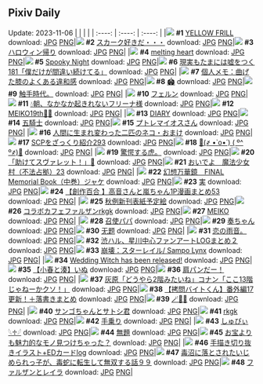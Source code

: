 ## Pixiv Daily
Update: 2023-11-06
|      |      |      |
| :----: | :----: | :----: |
|![](https://pixiv.microyu.workers.dev/c/240x480/img-master/img/2023/11/04/00/00/04/113113369_p0_master1200.jpg) **#1** [YELLOW FRILL](https://www.pixiv.net/artworks/113113369) download: [JPG](https://pixiv.microyu.workers.dev/img-original/img/2023/11/04/00/00/04/113113369_p0.jpg) [PNG](https://pixiv.microyu.workers.dev/img-original/img/2023/11/04/00/00/04/113113369_p0.png)|![](https://pixiv.microyu.workers.dev/c/240x480/img-master/img/2023/11/04/18/58/52/113115438_p0_master1200.jpg) **#2** [スカーク好きだ・・・](https://www.pixiv.net/artworks/113115438) download: [JPG](https://pixiv.microyu.workers.dev/img-original/img/2023/11/04/18/58/52/113115438_p0.jpg) [PNG](https://pixiv.microyu.workers.dev/img-original/img/2023/11/04/18/58/52/113115438_p0.png)|![](https://pixiv.microyu.workers.dev/c/240x480/img-master/img/2023/11/04/00/00/18/113113442_p0_master1200.jpg) **#3** [ハロウィン帰り](https://www.pixiv.net/artworks/113113442) download: [JPG](https://pixiv.microyu.workers.dev/img-original/img/2023/11/04/00/00/18/113113442_p0.jpg) [PNG](https://pixiv.microyu.workers.dev/img-original/img/2023/11/04/00/00/18/113113442_p0.png)|
|![](https://pixiv.microyu.workers.dev/c/240x480/img-master/img/2023/11/05/00/00/34/113143186_p0_master1200.jpg) **#4** [melting heart](https://www.pixiv.net/artworks/113143186) download: [JPG](https://pixiv.microyu.workers.dev/img-original/img/2023/11/05/00/00/34/113143186_p0.jpg) [PNG](https://pixiv.microyu.workers.dev/img-original/img/2023/11/05/00/00/34/113143186_p0.png)|![](https://pixiv.microyu.workers.dev/c/240x480/img-master/img/2023/11/05/00/00/28/113143162_p0_master1200.jpg) **#5** [Spooky Night](https://www.pixiv.net/artworks/113143162) download: [JPG](https://pixiv.microyu.workers.dev/img-original/img/2023/11/05/00/00/28/113143162_p0.jpg) [PNG](https://pixiv.microyu.workers.dev/img-original/img/2023/11/05/00/00/28/113143162_p0.png)|![](https://pixiv.microyu.workers.dev/c/240x480/img-master/img/2023/11/05/18/18/02/113163205_p0_master1200.jpg) **#6** [現実もたまには嘘をつく181「僕だけが間違い続けてる」](https://www.pixiv.net/artworks/113163205) download: [JPG](https://pixiv.microyu.workers.dev/img-original/img/2023/11/05/18/18/02/113163205_p0.jpg) [PNG](https://pixiv.microyu.workers.dev/img-original/img/2023/11/05/18/18/02/113163205_p0.png)|
|![](https://pixiv.microyu.workers.dev/c/240x480/img-master/img/2023/11/04/07/00/06/113120237_p0_master1200.jpg) **#7** [個人メモ：曲げた膝のよくある違和感](https://www.pixiv.net/artworks/113120237) download: [JPG](https://pixiv.microyu.workers.dev/img-original/img/2023/11/04/07/00/06/113120237_p0.jpg) [PNG](https://pixiv.microyu.workers.dev/img-original/img/2023/11/04/07/00/06/113120237_p0.png)|![](https://pixiv.microyu.workers.dev/c/240x480/img-master/img/2023/11/04/00/21/40/113114449_p0_master1200.jpg) **#8** [🏟️](https://www.pixiv.net/artworks/113114449) download: [JPG](https://pixiv.microyu.workers.dev/img-original/img/2023/11/04/00/21/40/113114449_p0.jpg) [PNG](https://pixiv.microyu.workers.dev/img-original/img/2023/11/04/00/21/40/113114449_p0.png)|![](https://pixiv.microyu.workers.dev/c/240x480/img-master/img/2023/11/04/13/19/11/113126000_p0_master1200.jpg) **#9** [触手時代。](https://www.pixiv.net/artworks/113126000) download: [JPG](https://pixiv.microyu.workers.dev/img-original/img/2023/11/04/13/19/11/113126000_p0.jpg) [PNG](https://pixiv.microyu.workers.dev/img-original/img/2023/11/04/13/19/11/113126000_p0.png)|
|![](https://pixiv.microyu.workers.dev/c/240x480/img-master/img/2023/11/04/00/01/38/113113679_p0_master1200.jpg) **#10** [フェルン](https://www.pixiv.net/artworks/113113679) download: [JPG](https://pixiv.microyu.workers.dev/img-original/img/2023/11/04/00/01/38/113113679_p0.jpg) [PNG](https://pixiv.microyu.workers.dev/img-original/img/2023/11/04/00/01/38/113113679_p0.png)|![](https://pixiv.microyu.workers.dev/c/240x480/img-master/img/2023/11/04/00/00/55/113113585_p0_master1200.jpg) **#11** [💧朝、なかなか起きれないフリーナ様](https://www.pixiv.net/artworks/113113585) download: [JPG](https://pixiv.microyu.workers.dev/img-original/img/2023/11/04/00/00/55/113113585_p0.jpg) [PNG](https://pixiv.microyu.workers.dev/img-original/img/2023/11/04/00/00/55/113113585_p0.png)|![](https://pixiv.microyu.workers.dev/c/240x480/img-master/img/2023/11/05/00/02/13/113143417_p0_master1200.jpg) **#12** [MEIKO19th🎂🎉](https://www.pixiv.net/artworks/113143417) download: [JPG](https://pixiv.microyu.workers.dev/img-original/img/2023/11/05/00/02/13/113143417_p0.jpg) [PNG](https://pixiv.microyu.workers.dev/img-original/img/2023/11/05/00/02/13/113143417_p0.png)|
|![](https://pixiv.microyu.workers.dev/c/240x480/img-master/img/2023/11/05/09/05/28/113152037_p0_master1200.jpg) **#13** [DIARY](https://www.pixiv.net/artworks/113152037) download: [JPG](https://pixiv.microyu.workers.dev/img-original/img/2023/11/05/09/05/28/113152037_p0.jpg) [PNG](https://pixiv.microyu.workers.dev/img-original/img/2023/11/05/09/05/28/113152037_p0.png)|![](https://pixiv.microyu.workers.dev/c/240x480/img-master/img/2023/11/05/00/34/53/113144644_p0_master1200.jpg) **#14** [五騎士](https://www.pixiv.net/artworks/113144644) download: [JPG](https://pixiv.microyu.workers.dev/img-original/img/2023/11/05/00/34/53/113144644_p0.jpg) [PNG](https://pixiv.microyu.workers.dev/img-original/img/2023/11/05/00/34/53/113144644_p0.png)|![](https://pixiv.microyu.workers.dev/c/240x480/img-master/img/2023/11/05/00/00/27/113143158_p0_master1200.jpg) **#15** [プトレマイオスさん](https://www.pixiv.net/artworks/113143158) download: [JPG](https://pixiv.microyu.workers.dev/img-original/img/2023/11/05/00/00/27/113143158_p0.jpg) [PNG](https://pixiv.microyu.workers.dev/img-original/img/2023/11/05/00/00/27/113143158_p0.png)|
|![](https://pixiv.microyu.workers.dev/c/240x480/img-master/img/2023/11/05/13/49/44/113157412_p0_master1200.jpg) **#16** [人間に生まれ変わった二匹のネコ・おまけ](https://www.pixiv.net/artworks/113157412) download: [JPG](https://pixiv.microyu.workers.dev/img-original/img/2023/11/05/13/49/44/113157412_p0.jpg) [PNG](https://pixiv.microyu.workers.dev/img-original/img/2023/11/05/13/49/44/113157412_p0.png)|![](https://pixiv.microyu.workers.dev/c/240x480/img-master/img/2023/11/04/21/00/24/113137106_p0_master1200.jpg) **#17** [SCPをざっくり紹介293](https://www.pixiv.net/artworks/113137106) download: [JPG](https://pixiv.microyu.workers.dev/img-original/img/2023/11/04/21/00/24/113137106_p0.jpg) [PNG](https://pixiv.microyu.workers.dev/img-original/img/2023/11/04/21/00/24/113137106_p0.png)|![](https://pixiv.microyu.workers.dev/c/240x480/img-master/img/2023/11/04/02/00/10/113116694_p0_master1200.jpg) **#18** [🍬(҂ •̀ o•́ ) ( º^ º҂)🍭](https://www.pixiv.net/artworks/113116694) download: [JPG](https://pixiv.microyu.workers.dev/img-original/img/2023/11/04/02/00/10/113116694_p0.jpg) [PNG](https://pixiv.microyu.workers.dev/img-original/img/2023/11/04/02/00/10/113116694_p0.png)|
|![](https://pixiv.microyu.workers.dev/c/240x480/img-master/img/2023/11/04/15/46/57/113128821_p0_master1200.jpg) **#19** [驚愕する虎。](https://www.pixiv.net/artworks/113128821) download: [JPG](https://pixiv.microyu.workers.dev/img-original/img/2023/11/04/15/46/57/113128821_p0.jpg) [PNG](https://pixiv.microyu.workers.dev/img-original/img/2023/11/04/15/46/57/113128821_p0.png)|![](https://pixiv.microyu.workers.dev/c/240x480/img-master/img/2023/11/04/10/34/16/113123066_p0_master1200.jpg) **#20** [「助けてスヴァレット！」🤖](https://www.pixiv.net/artworks/113123066) download: [JPG](https://pixiv.microyu.workers.dev/img-original/img/2023/11/04/10/34/16/113123066_p0.jpg) [PNG](https://pixiv.microyu.workers.dev/img-original/img/2023/11/04/10/34/16/113123066_p0.png)|![](https://pixiv.microyu.workers.dev/c/240x480/img-master/img/2023/11/04/09/52/28/113122373_p0_master1200.jpg) **#21** [おいでよ　魔法少女村（不法占拠）23](https://www.pixiv.net/artworks/113122373) download: [JPG](https://pixiv.microyu.workers.dev/img-original/img/2023/11/04/09/52/28/113122373_p0.jpg) [PNG](https://pixiv.microyu.workers.dev/img-original/img/2023/11/04/09/52/28/113122373_p0.png)|
|![](https://pixiv.microyu.workers.dev/c/240x480/img-master/img/2023/11/05/16/50/12/113161246_p0_master1200.jpg) **#22** [幻想万華鏡　FINAL Memorial Book（中巻）ジャケ](https://www.pixiv.net/artworks/113161246) download: [JPG](https://pixiv.microyu.workers.dev/img-original/img/2023/11/05/16/50/12/113161246_p0.jpg) [PNG](https://pixiv.microyu.workers.dev/img-original/img/2023/11/05/16/50/12/113161246_p0.png)|![](https://pixiv.microyu.workers.dev/c/240x480/img-master/img/2023/11/05/10/56/16/113153765_p0_master1200.jpg) **#23** [実](https://www.pixiv.net/artworks/113153765) download: [JPG](https://pixiv.microyu.workers.dev/img-original/img/2023/11/05/10/56/16/113153765_p0.jpg) [PNG](https://pixiv.microyu.workers.dev/img-original/img/2023/11/05/10/56/16/113153765_p0.png)|![](https://pixiv.microyu.workers.dev/c/240x480/img-master/img/2023/11/04/00/01/26/113113655_p0_master1200.jpg) **#24** [【創作百合 】高音さんと嵐ちゃん1P漫画まとめ53](https://www.pixiv.net/artworks/113113655) download: [JPG](https://pixiv.microyu.workers.dev/img-original/img/2023/11/04/00/01/26/113113655_p0.jpg) [PNG](https://pixiv.microyu.workers.dev/img-original/img/2023/11/04/00/01/26/113113655_p0.png)|
|![](https://pixiv.microyu.workers.dev/c/240x480/img-master/img/2023/11/05/23/11/28/113173689_p0_master1200.jpg) **#25** [秋例新刊表紙予定絵](https://www.pixiv.net/artworks/113173689) download: [JPG](https://pixiv.microyu.workers.dev/img-original/img/2023/11/05/23/11/28/113173689_p0.jpg) [PNG](https://pixiv.microyu.workers.dev/img-original/img/2023/11/05/23/11/28/113173689_p0.png)|![](https://pixiv.microyu.workers.dev/c/240x480/img-master/img/2023/11/04/22/54/38/113140752_p0_master1200.jpg) **#26** [コラボカフェファルザンrkgk](https://www.pixiv.net/artworks/113140752) download: [JPG](https://pixiv.microyu.workers.dev/img-original/img/2023/11/04/22/54/38/113140752_p0.jpg) [PNG](https://pixiv.microyu.workers.dev/img-original/img/2023/11/04/22/54/38/113140752_p0.png)|![](https://pixiv.microyu.workers.dev/c/240x480/img-master/img/2023/11/05/17/00/00/113161477_p0_master1200.jpg) **#27** [MEIKO](https://www.pixiv.net/artworks/113161477) download: [JPG](https://pixiv.microyu.workers.dev/img-original/img/2023/11/05/17/00/00/113161477_p0.jpg) [PNG](https://pixiv.microyu.workers.dev/img-original/img/2023/11/05/17/00/00/113161477_p0.png)|
|![](https://pixiv.microyu.workers.dev/c/240x480/img-master/img/2023/11/04/21/58/33/113138911_p0_master1200.jpg) **#28** [召使パパ](https://www.pixiv.net/artworks/113138911) download: [JPG](https://pixiv.microyu.workers.dev/img-original/img/2023/11/04/21/58/33/113138911_p0.jpg) [PNG](https://pixiv.microyu.workers.dev/img-original/img/2023/11/04/21/58/33/113138911_p0.png)|![](https://pixiv.microyu.workers.dev/c/240x480/img-master/img/2023/11/05/06/55/36/113150354_p0_master1200.jpg) **#29** [奏ちゃん](https://www.pixiv.net/artworks/113150354) download: [JPG](https://pixiv.microyu.workers.dev/img-original/img/2023/11/05/06/55/36/113150354_p0.jpg) [PNG](https://pixiv.microyu.workers.dev/img-original/img/2023/11/05/06/55/36/113150354_p0.png)|![](https://pixiv.microyu.workers.dev/c/240x480/img-master/img/2023/11/05/08/26/50/113151450_p0_master1200.jpg) **#30** [无题](https://www.pixiv.net/artworks/113151450) download: [JPG](https://pixiv.microyu.workers.dev/img-original/img/2023/11/05/08/26/50/113151450_p0.jpg) [PNG](https://pixiv.microyu.workers.dev/img-original/img/2023/11/05/08/26/50/113151450_p0.png)|
|![](https://pixiv.microyu.workers.dev/c/240x480/img-master/img/2023/11/05/09/48/33/113152630_p0_master1200.jpg) **#31** [恋の雨音。](https://www.pixiv.net/artworks/113152630) download: [JPG](https://pixiv.microyu.workers.dev/img-original/img/2023/11/05/09/48/33/113152630_p0.jpg) [PNG](https://pixiv.microyu.workers.dev/img-original/img/2023/11/05/09/48/33/113152630_p0.png)|![](https://pixiv.microyu.workers.dev/c/240x480/img-master/img/2023/11/04/15/17/56/113128236_p0_master1200.jpg) **#32** [渋ハル、星川中心ファンアートLOGまとめ２](https://www.pixiv.net/artworks/113128236) download: [JPG](https://pixiv.microyu.workers.dev/img-original/img/2023/11/04/15/17/56/113128236_p0.jpg) [PNG](https://pixiv.microyu.workers.dev/img-original/img/2023/11/04/15/17/56/113128236_p0.png)|![](https://pixiv.microyu.workers.dev/c/240x480/img-master/img/2023/11/05/14/03/34/113157752_p0_master1200.jpg) **#33** [崩壊：スターレイル/ Sampo Lynx](https://www.pixiv.net/artworks/113157752) download: [JPG](https://pixiv.microyu.workers.dev/img-original/img/2023/11/05/14/03/34/113157752_p0.jpg) [PNG](https://pixiv.microyu.workers.dev/img-original/img/2023/11/05/14/03/34/113157752_p0.png)|
|![](https://pixiv.microyu.workers.dev/c/240x480/img-master/img/2023/11/04/00/00/33/113113522_p0_master1200.jpg) **#34** [Wedding Witch has been released!](https://www.pixiv.net/artworks/113113522) download: [JPG](https://pixiv.microyu.workers.dev/img-original/img/2023/11/04/00/00/33/113113522_p0.jpg) [PNG](https://pixiv.microyu.workers.dev/img-original/img/2023/11/04/00/00/33/113113522_p0.png)|![](https://pixiv.microyu.workers.dev/c/240x480/img-master/img/2023/11/04/21/00/14/113137082_p0_master1200.jpg) **#35** [【小春と湊】いぬ](https://www.pixiv.net/artworks/113137082) download: [JPG](https://pixiv.microyu.workers.dev/img-original/img/2023/11/04/21/00/14/113137082_p0.jpg) [PNG](https://pixiv.microyu.workers.dev/img-original/img/2023/11/04/21/00/14/113137082_p0.png)|![](https://pixiv.microyu.workers.dev/c/240x480/img-master/img/2023/11/05/00/04/48/113143569_p0_master1200.jpg) **#36** [肩パンだー！](https://www.pixiv.net/artworks/113143569) download: [JPG](https://pixiv.microyu.workers.dev/img-original/img/2023/11/05/00/04/48/113143569_p0.jpg) [PNG](https://pixiv.microyu.workers.dev/img-original/img/2023/11/05/00/04/48/113143569_p0.png)|
|![](https://pixiv.microyu.workers.dev/c/240x480/img-master/img/2023/11/04/12/00/09/113124501_p0_master1200.jpg) **#37** [灰原「どうやら2階みたいね」コナン「ここ13階じゃねーかクソ！」](https://www.pixiv.net/artworks/113124501) download: [JPG](https://pixiv.microyu.workers.dev/img-original/img/2023/11/04/12/00/09/113124501_p0.jpg) [PNG](https://pixiv.microyu.workers.dev/img-original/img/2023/11/04/12/00/09/113124501_p0.png)|![](https://pixiv.microyu.workers.dev/c/240x480/img-master/img/2023/11/05/12/00/57/113155125_p0_master1200.jpg) **#38** [【拷問バイトくん】番外編17更新！＋落書きまとめ](https://www.pixiv.net/artworks/113155125) download: [JPG](https://pixiv.microyu.workers.dev/img-original/img/2023/11/05/12/00/57/113155125_p0.jpg) [PNG](https://pixiv.microyu.workers.dev/img-original/img/2023/11/05/12/00/57/113155125_p0.png)|![](https://pixiv.microyu.workers.dev/c/240x480/img-master/img/2023/11/05/00/31/00/113144523_p0_master1200.jpg) **#39** [🪄🎃👻](https://www.pixiv.net/artworks/113144523) download: [JPG](https://pixiv.microyu.workers.dev/img-original/img/2023/11/05/00/31/00/113144523_p0.jpg) [PNG](https://pixiv.microyu.workers.dev/img-original/img/2023/11/05/00/31/00/113144523_p0.png)|
|![](https://pixiv.microyu.workers.dev/c/240x480/img-master/img/2023/11/05/19/00/09/113165037_p0_master1200.jpg) **#40** [サンゴちゃんとサトシ君](https://www.pixiv.net/artworks/113165037) download: [JPG](https://pixiv.microyu.workers.dev/img-original/img/2023/11/05/19/00/09/113165037_p0.jpg) [PNG](https://pixiv.microyu.workers.dev/img-original/img/2023/11/05/19/00/09/113165037_p0.png)|![](https://pixiv.microyu.workers.dev/c/240x480/img-master/img/2023/11/04/21/53/16/113138739_p0_master1200.jpg) **#41** [rkgk](https://www.pixiv.net/artworks/113138739) download: [JPG](https://pixiv.microyu.workers.dev/img-original/img/2023/11/04/21/53/16/113138739_p0.jpg) [PNG](https://pixiv.microyu.workers.dev/img-original/img/2023/11/04/21/53/16/113138739_p0.png)|![](https://pixiv.microyu.workers.dev/c/240x480/img-master/img/2023/11/05/00/02/50/113143462_p0_master1200.jpg) **#42** [手乗り](https://www.pixiv.net/artworks/113143462) download: [JPG](https://pixiv.microyu.workers.dev/img-original/img/2023/11/05/00/02/50/113143462_p0.jpg) [PNG](https://pixiv.microyu.workers.dev/img-original/img/2023/11/05/00/02/50/113143462_p0.png)|
|![](https://pixiv.microyu.workers.dev/c/240x480/img-master/img/2023/11/04/21/41/02/113138367_p0_master1200.jpg) **#43** [しゅびぃ 𓆩♱𓆪](https://www.pixiv.net/artworks/113138367) download: [JPG](https://pixiv.microyu.workers.dev/img-original/img/2023/11/04/21/41/02/113138367_p0.jpg) [PNG](https://pixiv.microyu.workers.dev/img-original/img/2023/11/04/21/41/02/113138367_p0.png)|![](https://pixiv.microyu.workers.dev/c/240x480/img-master/img/2023/11/04/10/07/48/113122652_p0_master1200.jpg) **#44** [無題](https://www.pixiv.net/artworks/113122652) download: [JPG](https://pixiv.microyu.workers.dev/img-original/img/2023/11/04/10/07/48/113122652_p0.jpg) [PNG](https://pixiv.microyu.workers.dev/img-original/img/2023/11/04/10/07/48/113122652_p0.png)|![](https://pixiv.microyu.workers.dev/c/240x480/img-master/img/2023/11/04/01/40/09/113116321_p0_master1200.jpg) **#45** [お宝よりも魅力的なモノ見つけちゃった？](https://www.pixiv.net/artworks/113116321) download: [JPG](https://pixiv.microyu.workers.dev/img-original/img/2023/11/04/01/40/09/113116321_p0.jpg) [PNG](https://pixiv.microyu.workers.dev/img-original/img/2023/11/04/01/40/09/113116321_p0.png)|
|![](https://pixiv.microyu.workers.dev/c/240x480/img-master/img/2023/11/04/15/03/43/113127962_p0_master1200.jpg) **#46** [手描き切り抜きイラスト+EDカードlog](https://www.pixiv.net/artworks/113127962) download: [JPG](https://pixiv.microyu.workers.dev/img-original/img/2023/11/04/15/03/43/113127962_p0.jpg) [PNG](https://pixiv.microyu.workers.dev/img-original/img/2023/11/04/15/03/43/113127962_p0.png)|![](https://pixiv.microyu.workers.dev/c/240x480/img-master/img/2023/11/05/19/20/59/113165754_p0_master1200.jpg) **#47** [毒沼に落とされたいじめられっ子が、毒蛇に転生して無双する話９９](https://www.pixiv.net/artworks/113165754) download: [JPG](https://pixiv.microyu.workers.dev/img-original/img/2023/11/05/19/20/59/113165754_p0.jpg) [PNG](https://pixiv.microyu.workers.dev/img-original/img/2023/11/05/19/20/59/113165754_p0.png)|![](https://pixiv.microyu.workers.dev/c/240x480/img-master/img/2023/11/04/00/00/30/113113505_p0_master1200.jpg) **#48** [ファルザンとレイラ](https://www.pixiv.net/artworks/113113505) download: [JPG](https://pixiv.microyu.workers.dev/img-original/img/2023/11/04/00/00/30/113113505_p0.jpg) [PNG](https://pixiv.microyu.workers.dev/img-original/img/2023/11/04/00/00/30/113113505_p0.png)|
